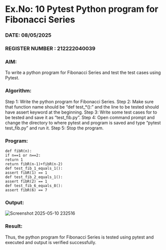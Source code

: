 # Ex.No: 10  Pytest Python program for Fibonacci Series

### DATE: 08/05/2025                                                                      
### REGISTER NUMBER : 212222040039
### AIM:
To write a python program for Fibonacci Series and test the test cases using Pytest. 

### Algorithm:

Step 1: Write the python program for Fibonacci Series. 
Step 2: Make sure that function name should be “def test_*():” and the line to be tested 
should have assert keyword at the beginning. 
Step 3: Write some test cases for to be tested and save it as “test_fib.py”. 
Step 4: Open command prompt and change the directory to where pytest and program is 
saved and type “pytest test_fib.py” and run it. 
Step 5: Stop the program.

### Program:

```
def fibR(n): 
if n==1 or n==2: 
return 1 
return fibR(n-1)+fibR(n-2) 
def test_fib_1_equals_1(): 
assert fibR(1) == 1 
def test_fib_2_equals_1(): 
assert fibR(2) == 1 
def test_fib_6_equals_8(): 
assert fibR(6) == 7
```

### Output:
![Screenshot 2025-05-10 232516](https://github.com/user-attachments/assets/ae8f767c-95e9-40c5-a62d-f77ef3b47642)

### Result:
Thus, the python program for Fibonacci Series is tested using pytest and executed and output is verified successfully.



